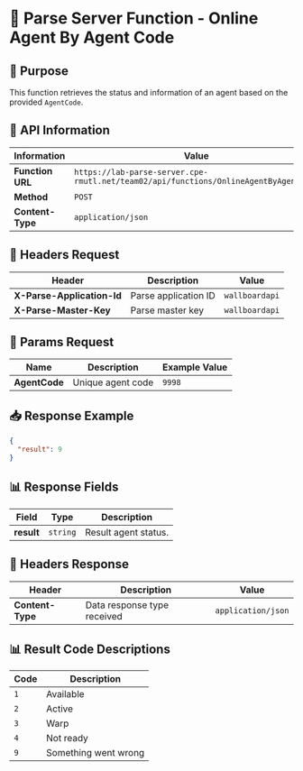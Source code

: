 # 📌 Parse Server Function - Online Agent By Agent Code

## 📝 Purpose

This function retrieves the status and information of an agent based on the provided `AgentCode`.

## 📌 API Information

| Information      | Value                                                                                |
| ---------------- | ------------------------------------------------------------------------------------ |
| **Function URL** | `https://lab-parse-server.cpe-rmutl.net/team02/api/functions/OnlineAgentByAgentCode` |
| **Method**       | `POST`                                                                               |
| **Content-Type** | `application/json`                                                                   |

## 📝 Headers Request

| Header                     | Description          | Value          |
| -------------------------- | -------------------- | -------------- |
| **X-Parse-Application-Id** | Parse application ID | `wallboardapi` |
| **X-Parse-Master-Key**     | Parse master key     | `wallboardapi` |

## 📝 Params Request

| Name          | Description       | Example Value |
| ------------- | ----------------- | ------------- |
| **AgentCode** | Unique agent code | `9998`        |

## 📥 Response Example

```json
{
  "result": 9
}
```

## 📊 Response Fields

| Field      | Type     | Description          |
| ---------- | -------- | -------------------- |
| **result** | `string` | Result agent status. |

## 📝 Headers Response

| Header           | Description                 | Value              |
| ---------------- | --------------------------- | ------------------ |
| **Content-Type** | Data response type received | `application/json` |

## 📊 Result Code Descriptions

| Code | Description          |
| ---- | -------------------- |
| `1`  | Available            |
| `2`  | Active               |
| `3`  | Warp                 |
| `4`  | Not ready            |
| `9`  | Something went wrong |
